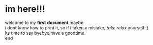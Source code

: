 # im here!!!  
welcome to my __first__ __document__ maybe.  
i dont know how to print it, so if i taken a mistake, *take relax* yourself.:)  
its time to say byebye,have a goodtime.  
end
